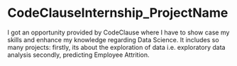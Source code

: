 # CodeClauseInternship_ProjectName
I got an opportunity provided by CodeClause where I have to show case my skills and enhance my knowledge regarding Data Science. It includes so many projects: firstly, its about the exploration of data i.e. exploratory data analysis secondly, predicting Employee Attrition.
